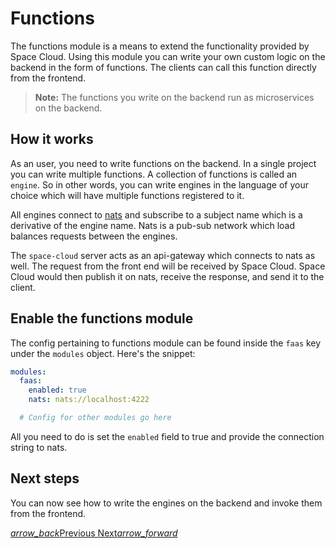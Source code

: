 # Functions

The functions module is a means to extend the functionality provided by Space Cloud. Using this module you can write your own custom logic on the backend in the form of functions. The clients can call this function directly from the frontend.

> **Note:** The functions you write on the backend run as microservices on the backend.

## How it works

As an user, you need to write functions on the backend. In a single project you can write multiple functions. A collection of functions is called an `engine`. So in other words, you can write engines in the language of your choice which will have multiple functions registered to it.

All engines connect to [nats](https://nats.io) and subscribe to a subject name which is a derivative of the engine name. Nats is a pub-sub network which load balances requests between the engines.

The `space-cloud` server acts as an api-gateway which connects to nats as well. The request from the front end will be received by Space Cloud. Space Cloud would then publish it on nats, receive the response, and send it to the client.

## Enable the functions module

The config pertaining to functions module can be found inside the `faas` key under the `modules` object. Here's the snippet:

```yaml
modules:
  faas:
    enabled: true
    nats: nats://localhost:4222

  # Config for other modules go here
```

All you need to do is set the `enabled` field to true and provide the connection string to nats.

## Next steps

You can now see how to write the engines on the backend and invoke them from the frontend.

<div class="btns-wrapper">
  <a href="/docs/file-storage/overview" class="waves-effect waves-light btn primary-btn-border btn-small">
    <i class="material-icons btn-with-icon">arrow_back</i>Previous
  </a>
  <a href="/docs/functions/engine" class="waves-effect waves-light btn primary-btn-fill btn-small">
    Next<i class="material-icons btn-with-icon">arrow_forward</i>
  </a>
</div>